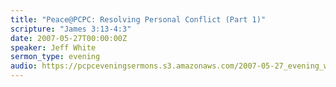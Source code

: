 ```yaml
---
title: "Peace@PCPC: Resolving Personal Conflict (Part 1)"
scripture: "James 3:13-4:3"
date: 2007-05-27T00:00:00Z
speaker: Jeff White
sermon_type: evening
audio: https://pcpceveningsermons.s3.amazonaws.com/2007-05-27_evening_white.mp3 
---
```



